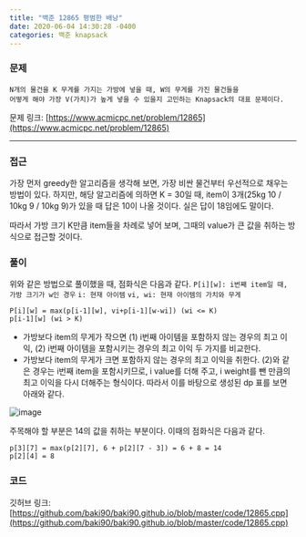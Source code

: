 ```yaml
---
title: "백준 12865 평범한 배낭"
date: 2020-06-04 14:30:28 -0400
categories: 백준 knapsack 
---
```


### 문제
```
N개의 물건을 K 무게를 가지는 가방에 넣을 때, W의 무게를 가진 물건들을
어떻게 해야 가장 V(가치)가 높게 넣을 수 있을지 고민하는 Knapsack의 대표 문제이다.
```
문제 링크: [https://www.acmicpc.net/problem/12865](https://www.acmicpc.net/problem/12865)

---

### 접근

가장 먼저 greedy한 알고리즘을 생각해 보면, 가장 비싼 물건부터 우선적으로 채우는 방법이 있다. 
하지만, 해당 알고리즘에 의하면 K = 30일 때, item이 3개(25kg 10 / 10kg 9 / 10kg 9)가 있을 때 답은 10이 나올 것이다. 실은 답이 18임에도 말이다.

따라서 가방 크기 K만큼 item들을 차례로 넣어 보며, 그때의 value가 큰 값을 취하는 방식으로 접근할 것이다.


### 풀이

위와 같은 방법으로 풀이했을 때, 점화식은 다음과 같다.
`P[i][w]: i번째 item일 때, 가방 크기가 w인 경우`
`i: 현재 아이템` `vi, wi: 현재 아이템의 가치와 무게`
```
P[i][w] = max(p[i-1][w], vi+p[i-1][w-wi]) (wi <= K)
p[i-1][w] (wi > K)
```
- 가방보다 item의 무게가 작으면 (1) i번째 아이템을 포함하지 않는 경우의 최고 이익, (2) i번째 아이템을 포함시키는 경우의 최고 이익 두 가지를 비교한다.
- 가방보다 item의 무게가 크면 포함하지 않는 경우의 최고 이익을 취한다.
(2)와 같은 경우는 i번째 item을 포함시키므로, i value를 더해 주고, i weight를 뺀 만큼의 최고 이익을 다시 더해주는 형식이다. 따라서 이를 바탕으로 생성된 dp 표를 보면 아래와 같다.

![image](https://user-images.githubusercontent.com/30331087/83725746-6a22a680-a67d-11ea-865d-4f4d76e1c08b.png)

주목해야 할 부분은 14의 값을 취하는 부분이다. 이때의 점화식은 다음과 같다.
```
p[3][7] = max(p[2][7], 6 + p[2][7 - 3]) = 6 + 8 = 14
p[2][4] = 8
```


### 코드 
깃허브 링크: [https://github.com/baki90/baki90.github.io/blob/master/code/12865.cpp](https://github.com/baki90/baki90.github.io/blob/master/code/12865.cpp)



[jekyll-docs]: https://jekyllrb.com/docs/home
[jekyll-gh]:   https://github.com/jekyll/jekyll
[jekyll-talk]: https://talk.jekyllrb.com/
